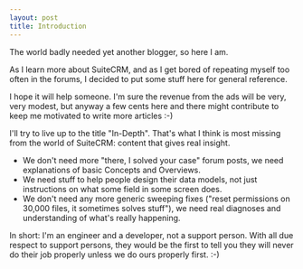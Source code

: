 ```yaml
---
layout: post
title: Introduction
---
```


The world badly needed yet another blogger, so here I am.

As I learn more about SuiteCRM, and as I get bored of repeating myself too often in the forums, I decided to put some stuff here for general reference.

I hope it will help someone. I'm sure the revenue from the ads will be very, very modest, but anyway a few cents here and there might contribute to keep me motivated to write more articles :-)

I'll try to live up to the title "In-Depth". That's what I think is most missing from the world of SuiteCRM: content that gives real insight. 

- We don't need more "there, I solved your case" forum posts, we need explanations of basic Concepts and Overviews. 
- We need stuff to help people design their data models, not just instructions on what some field in some screen does.
- We don't need any more generic sweeping fixes ("reset permissions on 30,000 files, it sometimes solves stuff"), we need real diagnoses and understanding of what's really happening.

In short: I'm an engineer and a developer, not a support person. With all due respect to support persons, they would be the first to tell you they will never do their job properly unless we do ours properly first. :-)